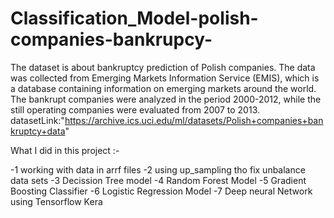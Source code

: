 # Classification_Model-polish-companies-bankrupcy-
The dataset is about bankruptcy prediction of Polish companies. The data was collected from Emerging Markets Information Service (EMIS), which is a database containing information on emerging markets around the world. The bankrupt companies were analyzed in the period 2000-2012, while the still operating companies were evaluated from 2007 to 2013. datasetLink:"https://archive.ics.uci.edu/ml/datasets/Polish+companies+bankruptcy+data"

What I did in this project :-

-1 working with data in arrf files
-2 using up_sampling tho fix unbalance data sets
-3 Decission Tree model
-4 Random Forest Model
-5 Gradient Boosting Classifier
-6 Logistic Regression Model
-7 Deep neural Network using Tensorflow Kera
